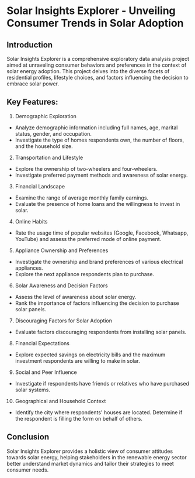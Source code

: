 # Solar Insights Explorer - Unveiling Consumer Trends in Solar Adoption

## Introduction
Solar Insights Explorer is a comprehensive exploratory data analysis project aimed at unraveling consumer behaviors and preferences in the context of solar energy adoption. This project delves into the diverse facets of residential profiles, lifestyle choices, and factors influencing the decision to embrace solar power.

## Key Features:

1. Demographic Exploration
- Analyze demographic information including full names, age, marital status, gender, and occupation.
- Investigate the type of homes respondents own, the number of floors, and the household size.

2. Transportation and Lifestyle
- Explore the ownership of two-wheelers and four-wheelers.
- Investigate preferred payment methods and awareness of solar energy.

3. Financial Landscape
- Examine the range of average monthly family earnings.
- Evaluate the presence of home loans and the willingness to invest in solar.

4. Online Habits
- Rate the usage time of popular websites (Google, Facebook, Whatsapp, YouTube) and assess the preferred mode of online payment.

5. Appliance Ownership and Preferences
- Investigate the ownership and brand preferences of various electrical appliances.
- Explore the next appliance respondents plan to purchase.

6. Solar Awareness and Decision Factors
- Assess the level of awareness about solar energy.
- Rank the importance of factors influencing the decision to purchase solar panels.

7. Discouraging Factors for Solar Adoption
- Evaluate factors discouraging respondents from installing solar panels.

8. Financial Expectations
- Explore expected savings on electricity bills and the maximum investment respondents are willing to make in solar.

9. Social and Peer Influence
- Investigate if respondents have friends or relatives who have purchased solar systems.

10. Geographical and Household Context
- Identify the city where respondents' houses are located.
Determine if the respondent is filling the form on behalf of others.

## Conclusion
Solar Insights Explorer provides a holistic view of consumer attitudes towards solar energy, helping stakeholders in the renewable energy sector better understand market dynamics and tailor their strategies to meet consumer needs.
